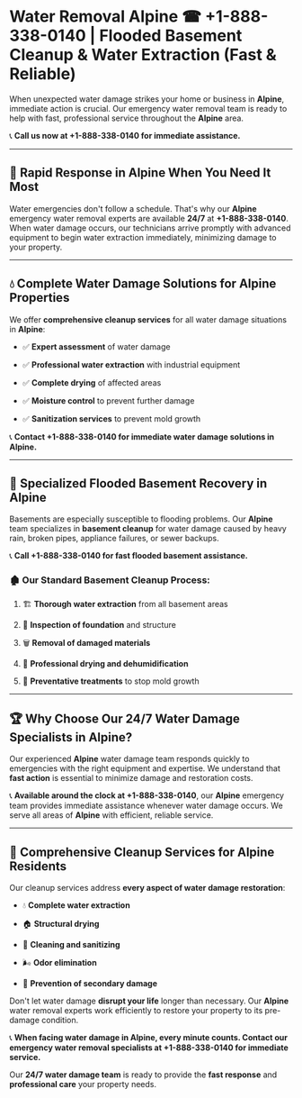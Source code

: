 # Water Removal Alpine ☎ +1-888-338-0140 | Flooded Basement Cleanup & Water Extraction (Fast & Reliable)

When unexpected water damage strikes your home or business in **Alpine**, immediate action is crucial. Our emergency water removal team is ready to help with fast, professional service throughout the **Alpine** area. 

📞 **Call us now at +1-888-338-0140 for immediate assistance.**
---
## 🚀 Rapid Response in Alpine When You Need It Most
Water emergencies don't follow a schedule. That's why our **Alpine** emergency water removal experts are available **24/7** at **+1-888-338-0140**. When water damage occurs, our technicians arrive promptly with advanced equipment to begin water extraction immediately, minimizing damage to your property.
---
## 💧 Complete Water Damage Solutions for Alpine Properties
We offer **comprehensive cleanup services** for all water damage situations in **Alpine**:
- ✅ **Expert assessment** of water damage  
- ✅ **Professional water extraction** with industrial equipment  
- ✅ **Complete drying** of affected areas  
- ✅ **Moisture control** to prevent further damage  
- ✅ **Sanitization services** to prevent mold growth  
📞 **Contact +1-888-338-0140 for immediate water damage solutions in Alpine.**
---
## 🌊 Specialized Flooded Basement Recovery in Alpine
Basements are especially susceptible to flooding problems. Our **Alpine** team specializes in **basement cleanup** for water damage caused by heavy rain, broken pipes, appliance failures, or sewer backups. 
📞 **Call +1-888-338-0140 for fast flooded basement assistance.**
### 🏚️ Our Standard Basement Cleanup Process:
1. 🏗️ **Thorough water extraction** from all basement areas  
2. 🔎 **Inspection of foundation** and structure  
3. 🗑️ **Removal of damaged materials**  
4. 💨 **Professional drying and dehumidification**  
5. 🚫 **Preventative treatments** to stop mold growth  
---
## 🏆 Why Choose Our 24/7 Water Damage Specialists in Alpine?
Our experienced **Alpine** water damage team responds quickly to emergencies with the right equipment and expertise. We understand that **fast action** is essential to minimize damage and restoration costs.
📞 **Available around the clock at +1-888-338-0140**, our **Alpine** emergency team provides immediate assistance whenever water damage occurs. We serve all areas of **Alpine** with efficient, reliable service.
---
## 🧹 Comprehensive Cleanup Services for Alpine Residents
Our cleanup services address **every aspect of water damage restoration**:
- 💧 **Complete water extraction**  
- 🏠 **Structural drying**  
- 🧼 **Cleaning and sanitizing**  
- 🌬️ **Odor elimination**  
- 🚫 **Prevention of secondary damage**  
Don't let water damage **disrupt your life** longer than necessary. Our **Alpine** water removal experts work efficiently to restore your property to its pre-damage condition.
📞 **When facing water damage in Alpine, every minute counts. Contact our emergency water removal specialists at +1-888-338-0140 for immediate service.**
Our **24/7 water damage team** is ready to provide the **fast response** and **professional care** your property needs.
